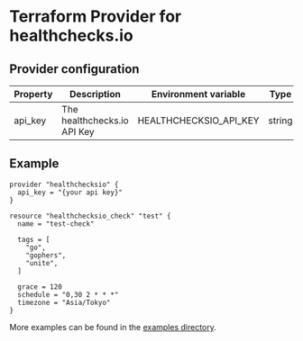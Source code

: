 # Terraform Provider for healthchecks.io

## Provider configuration

| Property | Description | Environment variable | Type | Required |
| --- | --- | --- | --- | --- |
| api_key | The healthchecks.io API Key | HEALTHCHECKSIO_API_KEY | string | true |


## Example

```
provider "healthchecksio" {
  api_key = "{your api key}"
}

resource "healthchecksio_check" "test" {
  name = "test-check"

  tags = [
    "go",
    "gophers",
    "unite",
  ]

  grace = 120
  schedule = "0,30 2 * * *"
  timezone = "Asia/Tokyo"
}
```

More examples can be found in the [examples directory](./examples).
